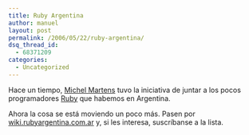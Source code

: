 ```yaml
---
title: Ruby Argentina
author: manuel
layout: post
permalink: /2006/05/22/ruby-argentina/
dsq_thread_id:
  - 68371209
categories:
  - Uncategorized
---
```

Hace un tiempo, [Michel Martens][1] tuvo la iniciativa de juntar a los pocos programadores [Ruby][2] que habemos en Argentina.

Ahora la cosa se está moviendo un poco más. Pasen por [wiki.rubyargentina.com.ar][3] y, si les interesa, suscríbanse a la lista.

 [1]: http://soveran.org
 [2]: http://ruby-lang.org
 [3]: http://wiki.rubyargentina.com.ar